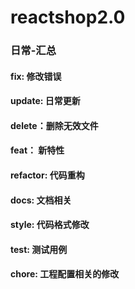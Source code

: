 # reactshop2.0
### 日常-汇总
#### fix: 修改错误
#### update: 日常更新
#### delete：删除无效文件
#### feat： 新特性
#### refactor: 代码重构
#### docs: 文档相关
#### style: 代码格式修改
#### test: 测试用例
#### chore: 工程配置相关的修改